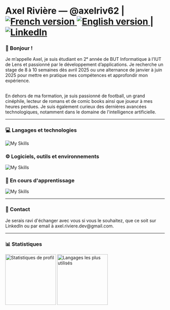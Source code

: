 <h1>
    Axel Rivière — @axelriv62 |
    <a href="https://github.com/axelriv62/axelriv62/blob/main/README.md">
        <img src="https://img.shields.io/badge/README-FR-blue" alt="French version">
    </a>
    <a href="https://github.com/axelriv62/axelriv62/blob/main/README-EN.md">
        <img src="https://img.shields.io/badge/README-EN-blue" alt="English version">
    </a>
    |
    <a href="https://www.linkedin.com/in/axel-riviere-dev">
        <img src="https://img.shields.io/badge/LinkedIn-0077B5?style=flat&logo=linkedin&logoColor=white" alt="LinkedIn">
    </a>
</h1>

<h3> 👋 Bonjour ! </h3>
Je m’appelle Axel, je suis étudiant en 2ᵉ année de BUT Informatique à l’IUT de Lens et passionné par le développement d’applications. Je recherche un stage de 8 à 10 semaines dès avril 2025 ou une alternance de janvier à juin 2025 pour mettre en pratique mes compétences et approfondir mon expérience.

<br>En dehors de ma formation, je suis passionné de football, un grand cinéphile, lecteur de romans et de comic books ainsi que joueur à mes heures perdues. Je suis également curieux des dernières avancées technologiques, notamment dans le domaine de l'intelligence artificielle.

<hr>

<h3> 💻 Langages et technologies</h3>

![My Skills](https://go-skill-icons.vercel.app/api/icons?i=java,py,html,css,js,postgresql,sqlite,plsql,bash,docker&theme=dark)

<h3>⚙️ Logiciels, outils et environnements</h3>

![My Skills](https://go-skill-icons.vercel.app/api/icons?i=idea,pycharm,phpstorm,datagrip,webstorm,eclipse,vscode,linux,git,gitlab,github,figma,ps,xd&theme=dark)

<h3> 🚀 En cours d'apprentissage</h3>

![My Skills](https://go-skill-icons.vercel.app/api/icons?i=php,laravel,flask&theme=dark)

<hr>

<h3> 🤝 Contact </h3>
Je serais ravi d'échanger avec vous si vous le souhaitez, que ce soit sur LinkedIn ou par email à axel.riviere.dev@gmail.com.

<hr>

<h3>📊 Statistiques</h3>

<img height="160px" src="https://github-readme-stats.vercel.app/api?username=axelriv62&theme=tokyonight&hide_border=true&show_icons=true&count_private=true&line_height=24" alt="Statistiques de profil"/> <img height="160px" src="https://github-readme-stats.vercel.app/api/top-langs/?username=axelriv62&theme=tokyonight&hide_border=true&card_width=380&layout=compact&langs_count=4" alt="Langages les plus utilisés"/>
